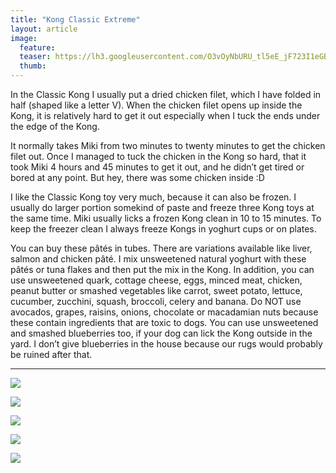 ```yaml
---
title: "Kong Classic Extreme"
layout: article
image:
  feature:
  teaser: https://lh3.googleusercontent.com/O3vOyNbURU_tl5eE_jF723I1eGBo0h1Fff3_Pqquwhs=w245
  thumb:
---
```

In the Classic Kong I usually put a dried chicken filet, which I have folded in half (shaped like a letter V). When the chicken filet opens up inside the Kong, it is relatively hard to get it out especially when I tuck the ends under the edge of the Kong.

It normally takes Miki from two minutes to twenty minutes to get the chicken filet out. Once I managed to tuck the chicken in the Kong so hard, that it took Miki 4 hours and 45 minutes to get it out, and he didn’t get tired or bored at any point. But hey, there was some chicken inside :D

I like the Classic Kong toy very much, because it can also be frozen. I usually do larger portion somekind of paste and freeze three Kong toys at the same time. Miki usually licks a frozen Kong clean in 10 to 15 minutes. To keep the freezer clean I always freeze Kongs in yoghurt cups or on plates.

You can buy these pâtés in tubes. There are variations available like liver, salmon and chicken pâté. I mix unsweetened natural yoghurt with these pâtés or tuna flakes and then put the mix in the Kong. In addition, you can use unsweetened quark, cottage cheese, eggs, minced meat, chicken, peanut butter or smashed vegetables like carrot, sweet potato, lettuce, cucumber, zucchini, squash, broccoli, celery and banana. Do NOT use avocados, grapes, raisins, onions, chocolate or macadamian nuts because these contain ingredients that are toxic to dogs.
You can use unsweetened and smashed blueberries too, if your dog can lick the Kong outside in the yard. I don’t give blueberries in the house because our rugs would probably be ruined after that.

---

[![](https://lh3.googleusercontent.com/WAdUFGwOhM0n0hwdJjgv3WIcSNQSktjxL1QLBAxkyAk=w800)](https://lh3.googleusercontent.com/WAdUFGwOhM0n0hwdJjgv3WIcSNQSktjxL1QLBAxkyAk=s0)

[![](https://lh3.googleusercontent.com/FENStIVxez2NGPwup1iEHTN-cSlZNrB4ZcQzjicaAZc=w800)](https://lh3.googleusercontent.com/FENStIVxez2NGPwup1iEHTN-cSlZNrB4ZcQzjicaAZc=s0)

[![](https://lh3.googleusercontent.com/dxx29RtpzYIbTuyM2l6nBsfZKXRwr06lmdI8HVZnNh4=w800)](https://lh3.googleusercontent.com/dxx29RtpzYIbTuyM2l6nBsfZKXRwr06lmdI8HVZnNh4=s0)

[![](https://lh3.googleusercontent.com/WkluwSZ8mj0tIbXvkw8NLGNFUFqT4aSH2U5j5LT9x7M=w800)](https://lh3.googleusercontent.com/WkluwSZ8mj0tIbXvkw8NLGNFUFqT4aSH2U5j5LT9x7M=s0)

[![](https://lh3.googleusercontent.com/aXGNS1es1WmHKzr_RTwW6NZma5tPH-2f5Oak4ai8a4Q=w800)](https://lh3.googleusercontent.com/aXGNS1es1WmHKzr_RTwW6NZma5tPH-2f5Oak4ai8a4Q=s0)
